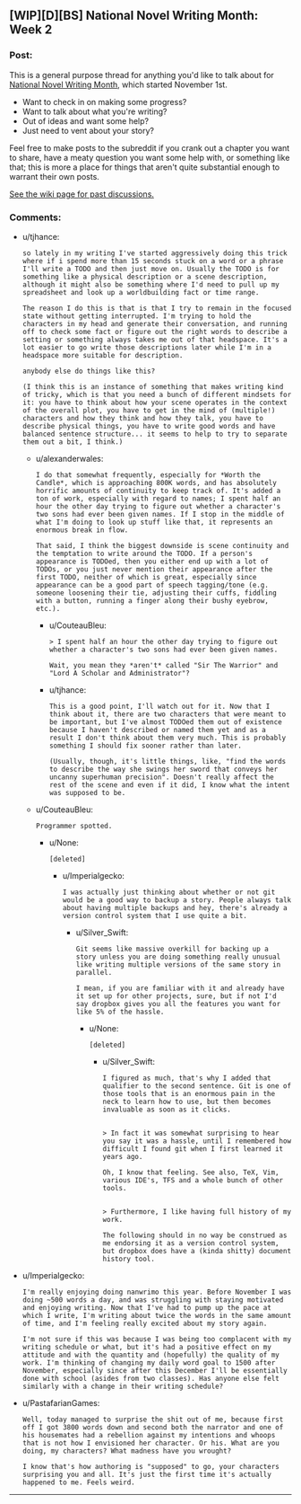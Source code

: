 ## [WIP][D][BS] National Novel Writing Month: Week 2

### Post:

This is a general purpose thread for anything you'd like to talk about for [National Novel Writing Month](http://nanowrimo.org/), which started November 1st.

* Want to check in on making some progress?
* Want to talk about what you're writing?
* Out of ideas and want some help?
* Just need to vent about your story?

Feel free to make posts to the subreddit if you crank out a chapter you want to share, have a meaty question you want some help with, or something like that; this is more a place for things that aren't quite substantial enough to warrant their own posts.

[See the wiki page for past discussions.](https://www.reddit.com/r/rational/wiki/nanowrimo)

### Comments:

- u/tjhance:
  ```
  so lately in my writing I've started aggressively doing this trick where if i spend more than 15 seconds stuck on a word or a phrase I'll write a TODO and then just move on. Usually the TODO is for something like a physical description or a scene description, although it might also be something where I'd need to pull up my spreadsheet and look up a worldbuilding fact or time range.

  The reason I do this is that is that I try to remain in the focused state without getting interrupted. I'm trying to hold the characters in my head and generate their conversation, and running off to check some fact or figure out the right words to describe a setting or something always takes me out of that headspace. It's a lot easier to go write those descriptions later while I'm in a headspace more suitable for description.

  anybody else do things like this?

  (I think this is an instance of something that makes writing kind of tricky, which is that you need a bunch of different mindsets for it: you have to think about how your scene operates in the context of the overall plot, you have to get in the mind of (multiple!) characters and how they think and how they talk, you have to describe physical things, you have to write good words and have balanced sentence structure... it seems to help to try to separate them out a bit, I think.)
  ```

  - u/alexanderwales:
    ```
    I do that somewhat frequently, especially for *Worth the Candle*, which is approaching 800K words, and has absolutely horrific amounts of continuity to keep track of. It's added a ton of work, especially with regard to names; I spent half an hour the other day trying to figure out whether a character's two sons had ever been given names. If I stop in the middle of what I'm doing to look up stuff like that, it represents an enormous break in flow.

    That said, I think the biggest downside is scene continuity and the temptation to write around the TODO. If a person's appearance is TODOed, then you either end up with a lot of TODOs, or you just never mention their appearance after the first TODO, neither of which is great, especially since appearance can be a good part of speech tagging/tone (e.g. someone loosening their tie, adjusting their cuffs, fiddling with a button, running a finger along their bushy eyebrow, etc.).
    ```

    - u/CouteauBleu:
      ```
      > I spent half an hour the other day trying to figure out whether a character's two sons had ever been given names.

      Wait, you mean they *aren't* called "Sir The Warrior" and "Lord A Scholar and Administrator"?
      ```

    - u/tjhance:
      ```
      This is a good point, I'll watch out for it. Now that I think about it, there are two characters that were meant to be important, but I've almost TODOed them out of existence because I haven't described or named them yet and as a result I don't think about them very much. This is probably something I should fix sooner rather than later.

      (Usually, though, it's little things, like, "find the words to describe the way she swings her sword that conveys her uncanny superhuman precision". Doesn't really affect the rest of the scene and even if it did, I know what the intent was supposed to be.
      ```

  - u/CouteauBleu:
    ```
    Programmer spotted.
    ```

    - u/None:
      ```
      [deleted]
      ```

      - u/Imperialgecko:
        ```
        I was actually just thinking about whether or not git would be a good way to backup a story. People always talk about having multiple backups and hey, there's already a version control system that I use quite a bit.
        ```

        - u/Silver_Swift:
          ```
          Git seems like massive overkill for backing up a story unless you are doing something really unusual like writing multiple versions of the same story in parallel.

          I mean, if you are familiar with it and already have it set up for other projects, sure, but if not I'd say dropbox gives you all the features you want for like 5% of the hassle.
          ```

          - u/None:
            ```
            [deleted]
            ```

            - u/Silver_Swift:
              ```
              I figured as much, that's why I added that qualifier to the second sentence. Git is one of those tools that is an enormous pain in the neck to learn how to use, but then becomes invaluable as soon as it clicks. 


              > In fact it was somewhat surprising to hear you say it was a hassle, until I remembered how difficult I found git when I first learned it years ago.

              Oh, I know that feeling. See also, TeX, Vim, various IDE's, TFS and a whole bunch of other tools. 


              > Furthermore, I like having full history of my work.

              The following should in no way be construed as me endorsing it as a version control system, but dropbox does have a (kinda shitty) document history tool.
              ```

- u/Imperialgecko:
  ```
  I'm really enjoying doing nanwrimo this year. Before November I was doing ~500 words a day, and was struggling with staying motivated and enjoying writing. Now that I've had to pump up the pace at which I write, I'm writing about twice the words in the same amount of time, and I'm feeling really excited about my story again.

  I'm not sure if this was because I was being too complacent with my writing schedule or what, but it's had a positive effect on my attitude and with the quantity and (hopefully) the quality of my work. I'm thinking of changing my daily word goal to 1500 after November, especially since after this December I'll be essentially done with school (asides from two classes). Has anyone else felt similarly with a change in their writing schedule?
  ```

- u/PastafarianGames:
  ```
  Well, today managed to surprise the shit out of me, because first off I got 3800 words down and second both the narrator and one of his housemates had a rebellion against my intentions and whoops that is not how I envisioned her character. Or his. What are you doing, my characters? What madness have you wrought?

  I know that's how authoring is "supposed" to go, your characters surprising you and all. It's just the first time it's actually happened to me. Feels weird.
  ```

---

